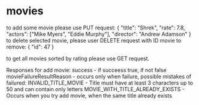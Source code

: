 # movies
to add some movie please use PUT request:
	{
		"title": "Shrek",
		"rate": 7.8,
		"actors": ["Mike Myers", "Eddie Murphy"],
		"director": "Andrew Adamson"
	}
to delete selected movie, please user DELETE request with ID movie to remove:
	{
		"id": 47
	}
  
to get all movies sorted by rating please use GET request.
  
  Responses for add movie:
  success - if succeess true, if not false
  movieFailureResultReason - occurs only when failure, possible mistakes of failured:
  INVALID_TITLE_MOVIE - Title must have at least 3 characters up to 50 and can contain only letters
  MOVIE_WITH_TITLE_ALREADY_EXISTS - Occurs when you try add movie, when the same title already exists
  
